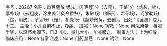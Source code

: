 序号：20267
名称：肉豆蔻散
组成：肉豆蔻1分（去壳），干姜1分（炮裂，锉），厚朴1分（去粗皮，涂生姜汁炙令香熟），朱砂1分（细研），龙骨1分，诃黎勒1分（煨，用皮），茅香1分（锉），枳壳1分（麸炒微黄，去瓤）。
出处：《圣惠》卷九十三。
主治：小儿曩痢不止，腹痛。
加减：None
功效：None
用法用量：每服半钱，以温浆水调下，日3-4次，量儿大小，加减服之。
制备方法：上为细散。
临床应用：None
各家论述：None
用药禁忌：None
附注：None
